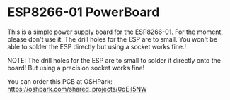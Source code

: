 # ESP8266-01 PowerBoard

This is a simple power supply board for the ESP8266-01.
For the moment, please don't use it. The drill holes for the ESP are to small. You won't be able to solder the ESP directly but using a socket works fine.!

NOTE: The drill holes for the ESP are to small to solder it directly onto the board!
But using a precision socket works fine! 

You can order this PCB at OSHPark:
https://oshpark.com/shared_projects/0qEiI5NW
